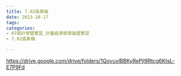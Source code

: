 ```yaml
---
title: 7.02張素梅
date: 2023-10-17
tags: 
categories:
- 07統計學暨實習_計量經濟學導論暨實習
- 7.02張素梅

---
```

https://drive.google.com/drive/folders/1QovuvlBBKyRePjl9Rtcg6KtsL-E7P9Fd
